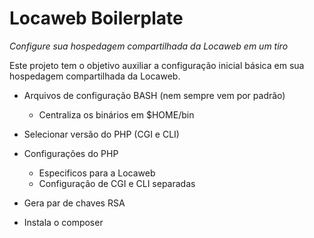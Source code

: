 # Locaweb Boilerplate

*Configure sua hospedagem compartilhada da Locaweb em um tiro*

Este projeto tem o objetivo auxiliar a configuração inicial básica em sua hospedagem compartilhada da Locaweb.

* Arquivos de configuração BASH (nem sempre vem por padrão)
    * Centraliza os binários em $HOME/bin

* Selecionar versão do PHP (CGI e CLI)
* Configurações do PHP
    * Especificos para a Locaweb
    * Configuração de CGI e CLI separadas

* Gera par de chaves RSA

* Instala o composer